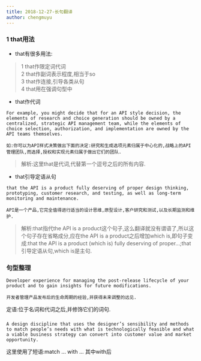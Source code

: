 ```yaml
---
title: 2018-12-27-长句翻译
author: chengmuyu
---
```


### 1 that用法

- that有很多用法:
> 1 that作限定词代词   
> 2 that作副词表示程度,相当于so   
> 3 that作连接,引导各类从句  
> 4 that用在强调句型中

- that作代词

```
For example, you might decide that for an API style decision, the elements of research and choice generation should be owned by a centralized, strategic API management team, while the elements of choice selection, authorization, and implementation are owned by the API teams themselves. 

如:你可以为API样式决策做出下面的决定:研究和生成选项元素归属于中心化的,战略上的API管理团队,而选择,授权和实现元素归属于做出它们的团队.
```
> 解析:这里that是代词,代替第一个逗号之后的所有内容.

- that引导定语从句

```
that the API is a product fully deserving of proper design thinking, prototyping, customer research, and testing, as well as long-term monitoring and maintenance. 

API是一个产品,它完全值得进行适当的设计思维,原型设计,客户研究和测试,以及长期监测和维护.
```
> 解析:that指代the API is a product这个句子,这么翻译就没有谓语了,所以这个句子存在省略成分,应在the API is a product之后增加which is,即句子变成:that the API is a product (which is) fully deserving of proper...;that引导定语从句,which is是主句.


### 句型整理
```
Developer experience for managing the post-release lifecycle of your product and to gain insights for future modifications.

开发者管理产品发布后的生命周期的经验,并获得未来调整的远见.
```

定语:位于名词和代词之后,并修饰它们的词句.


###
```
A design discipline that uses the designer’s sensibility and methods to match people’s needs with what is technologically feasible and what a viable business strategy can convert into customer value and market opportunity.
```
这里使用了短语:match ... with ...
其中with后